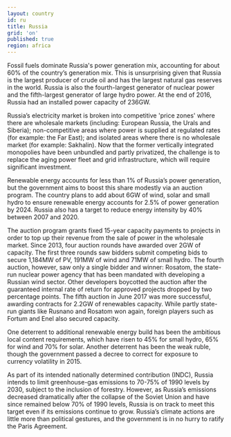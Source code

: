 ```yaml
---
layout: country
id: ru
title: Russia
grid: 'on'
published: true
region: africa
---
```


Fossil fuels dominate Russia's power generation mix, accounting for about 60% of the country’s generation mix. This is unsurprising given that Russia is the largest producer of crude oil and has the largest natural gas reserves in the world. Russia is also the fourth-largest generator of nuclear power and the fifth-largest generator of large hydro power. At the end of 2016, Russia had an installed power capacity of 236GW.

Russia’s electricity market is broken into competitive 'price zones' where there are wholesale markets (including: European Russia, the Urals and Siberia); non-competitive areas where power is supplied at regulated rates (for example: the Far East); and isolated areas where there is no wholesale market (for example: Sakhalin). Now that the former vertically integrated monopolies have been unbundled and partly privatized, the challenge is to replace the aging power fleet and grid infrastructure, which will require significant investment.

Renewable energy accounts for less than 1% of Russia’s power generation, but the government aims to boost this share modestly via an auction program. The country plans to add about 6GW of wind, solar and small hydro to ensure renewable energy accounts for 2.5% of power generation by 2024. Russia also has a target to reduce energy intensity by 40% between 2007 and 2020.

The auction program grants fixed 15-year capacity payments to projects in order to top up their revenue from the sale of power in the wholesale market. Since 2013, four auction rounds have awarded over 2GW of capacity. The first three rounds saw bidders submit competing bids to secure 1,184MW of PV, 191MW of wind and 71MW of small hydro. The fourth auction, however, saw only a single bidder and winner: Rosatom, the state-run nuclear power agency that has been mandated with developing a Russian wind sector. Other developers boycotted the auction after the guaranteed internal rate of return for approved projects dropped by two percentage points. The fifth auction in June 2017 was more successful, awarding contracts for 2.2GW of renewables capacity. While partly state-run giants like Rusnano and Rosatom won again, foreign players such as Fortum and Enel also secured capacity.

One deterrent to additional renewable energy build has been the ambitious local content requirements, which have risen to 45% for small hydro, 65% for wind and 70% for solar. Another deterrent has been the weak ruble, though the government passed a decree to correct for exposure to currency volatility in 2015.

As part of its intended nationally determined contribution (INDC), Russia intends to limit greenhouse-gas emissions to 70-75% of 1990 levels by 2030, subject to the inclusion of forestry. However, as Russia’s emissions decreased dramatically after the collapse of the Soviet Union and have since remained below 70% of 1990 levels, Russia is on track to meet this target even if its emissions continue to grow. Russia’s climate actions are little more than political gestures, and the government is in no hurry to ratify the Paris Agreement.
